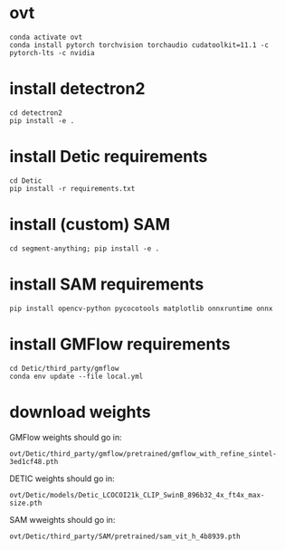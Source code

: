 # ovt
```conda create --name ovt python=3.8 -y
conda activate ovt
conda install pytorch torchvision torchaudio cudatoolkit=11.1 -c pytorch-lts -c nvidia
```

# install detectron2
```git clone git@github.com:facebookresearch/detectron2.git
cd detectron2
pip install -e .
```

# install Detic requirements
```
cd Detic
pip install -r requirements.txt
```

# install (custom) SAM
```
cd segment-anything; pip install -e .
```

# install SAM requirements
```
pip install opencv-python pycocotools matplotlib onnxruntime onnx
```

# install GMFlow requirements
```
cd Detic/third_party/gmflow
conda env update --file local.yml
```

# download weights
GMFlow weights should go in:
```
ovt/Detic/third_party/gmflow/pretrained/gmflow_with_refine_sintel-3ed1cf48.pth
```
DETIC weights should go in:
```
ovt/Detic/models/Detic_LCOCOI21k_CLIP_SwinB_896b32_4x_ft4x_max-size.pth
```
SAM wweights should go in:
```
ovt/Detic/third_party/SAM/pretrained/sam_vit_h_4b8939.pth
```
